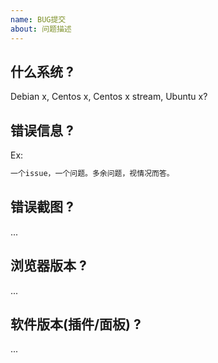 ```yaml
---
name: BUG提交
about: 问题描述 
---
```


## 什么系统 ?

Debian x, Centos x, Centos x stream, Ubuntu x?

## 错误信息 ?

Ex:
```bash
一个issue，一个问题。多余问题，视情况而答。
```

## 错误截图 ?

...


## 浏览器版本 ?

...


## 软件版本(插件/面板) ?

...
